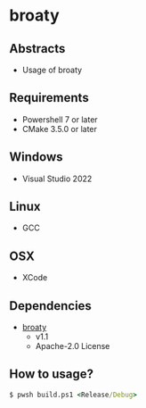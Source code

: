 # broaty

## Abstracts

* Usage of broaty

## Requirements

* Powershell 7 or later
* CMake 3.5.0 or later

## Windows

* Visual Studio 2022

## Linux

* GCC

## OSX

* XCode

## Dependencies

* [broaty](https://github.com/google/bloaty)
  * v1.1
  * Apache-2.0 License

## How to usage?

````cmd
$ pwsh build.ps1 <Release/Debug>
````